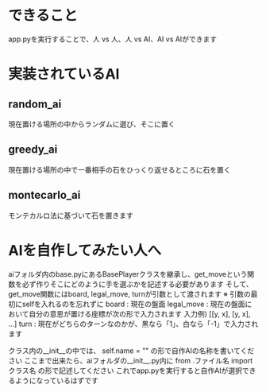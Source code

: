# できること
app.pyを実行することで、人 vs 人、人 vs AI、AI vs AIができます

# 実装されているAI
## random_ai
現在置ける場所の中からランダムに選び、そこに置く

## greedy_ai
現在置ける場所の中で一番相手の石をひっくり返せるところに石を置く

## montecarlo_ai
モンテカルロ法に基づいて石を置きます

# AIを自作してみたい人へ
aiフォルダ内のbase.pyにあるBasePlayerクラスを継承し、get_moveという関数を必ず作りそこにどのように手を選ぶかを記述する必要があります
そして、get_move関数にはboard, legal_move, turnが引数として渡されます
※ 引数の最初にselfを入れるのを忘れずに
board : 現在の盤面
legal_move : 現在の盤面において自分の意思が置ける座標が次の形で入力されます
    入力例) [[y, x], [y, x], ...]
turn : 現在がどちらのターンなのかが、黒なら「1」、白なら「-1」で入力されます

クラス内の__init__の中では、 self.name = "" の形で自作AIの名称を書いてください
ここまで出来たら、aiフォルダの__init__.py内に from .ファイル名 import クラス名 の形で記述してください
これでapp.pyを実行すると自作AIが選択できるようになっているはずです
